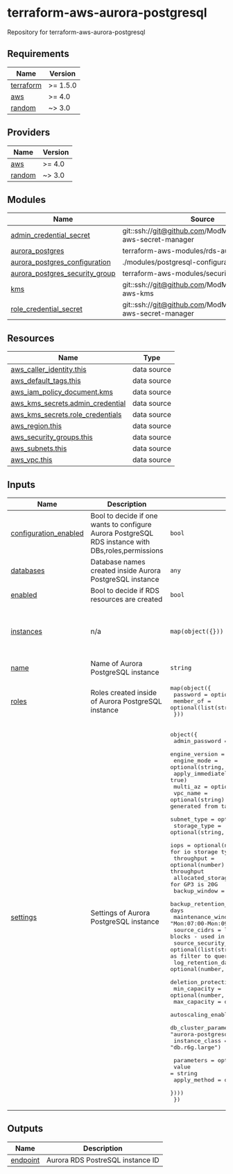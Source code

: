 
# terraform-aws-aurora-postgresql
Repository for terraform-aws-aurora-postgresql
<!-- BEGIN_TF_DOCS -->
## Requirements

| Name | Version |
|------|---------|
| <a name="requirement_terraform"></a> [terraform](#requirement\_terraform) | >= 1.5.0 |
| <a name="requirement_aws"></a> [aws](#requirement\_aws) | >= 4.0 |
| <a name="requirement_random"></a> [random](#requirement\_random) | ~> 3.0 |

## Providers

| Name | Version |
|------|---------|
| <a name="provider_aws"></a> [aws](#provider\_aws) | >= 4.0 |
| <a name="provider_random"></a> [random](#provider\_random) | ~> 3.0 |

## Modules

| Name | Source | Version |
|------|--------|---------|
| <a name="module_admin_credential_secret"></a> [admin\_credential\_secret](#module\_admin\_credential\_secret) | git::ssh://git@github.com/ModMedPD/terraform-aws-secret-manager | 1.1.2 |
| <a name="module_aurora_postgres"></a> [aurora\_postgres](#module\_aurora\_postgres) | terraform-aws-modules/rds-aurora/aws | ~> 9.0 |
| <a name="module_aurora_postgres_configuration"></a> [aurora\_postgres\_configuration](#module\_aurora\_postgres\_configuration) | ./modules/postgresql-configuration | n/a |
| <a name="module_aurora_postgres_security_group"></a> [aurora\_postgres\_security\_group](#module\_aurora\_postgres\_security\_group) | terraform-aws-modules/security-group/aws | ~> 5.0 |
| <a name="module_kms"></a> [kms](#module\_kms) | git::ssh://git@github.com/ModMedPD/terraform-aws-kms | 1.2.0 |
| <a name="module_role_credential_secret"></a> [role\_credential\_secret](#module\_role\_credential\_secret) | git::ssh://git@github.com/ModMedPD/terraform-aws-secret-manager | 1.1.2 |

## Resources

| Name | Type |
|------|------|
| [aws_caller_identity.this](https://registry.terraform.io/providers/hashicorp/aws/latest/docs/data-sources/caller_identity) | data source |
| [aws_default_tags.this](https://registry.terraform.io/providers/hashicorp/aws/latest/docs/data-sources/default_tags) | data source |
| [aws_iam_policy_document.kms](https://registry.terraform.io/providers/hashicorp/aws/latest/docs/data-sources/iam_policy_document) | data source |
| [aws_kms_secrets.admin_credential](https://registry.terraform.io/providers/hashicorp/aws/latest/docs/data-sources/kms_secrets) | data source |
| [aws_kms_secrets.role_credentials](https://registry.terraform.io/providers/hashicorp/aws/latest/docs/data-sources/kms_secrets) | data source |
| [aws_region.this](https://registry.terraform.io/providers/hashicorp/aws/latest/docs/data-sources/region) | data source |
| [aws_security_groups.this](https://registry.terraform.io/providers/hashicorp/aws/latest/docs/data-sources/security_groups) | data source |
| [aws_subnets.this](https://registry.terraform.io/providers/hashicorp/aws/latest/docs/data-sources/subnets) | data source |
| [aws_vpc.this](https://registry.terraform.io/providers/hashicorp/aws/latest/docs/data-sources/vpc) | data source |

## Inputs

| Name | Description | Type | Default | Required |
|------|-------------|------|---------|:--------:|
| <a name="input_configuration_enabled"></a> [configuration\_enabled](#input\_configuration\_enabled) | Bool to decide if one wants to configure Aurora PostgreSQL RDS instance with DBs,roles,permissions | `bool` | `true` | no |
| <a name="input_databases"></a> [databases](#input\_databases) | Database names created inside Aurora PostgreSQL instance | `any` | n/a | yes |
| <a name="input_enabled"></a> [enabled](#input\_enabled) | Bool to decide if RDS resources are created | `bool` | `true` | no |
| <a name="input_instances"></a> [instances](#input\_instances) | n/a | `map(object({}))` | <pre>{<br/>  "one": {},<br/>  "three": {},<br/>  "two": {}<br/>}</pre> | no |
| <a name="input_name"></a> [name](#input\_name) | Name of Aurora PostgreSQL instance | `string` | n/a | yes |
| <a name="input_roles"></a> [roles](#input\_roles) | Roles created inside of Aurora PostgreSQL instance | <pre>map(object({<br/>    password  = optional(string)<br/>    member_of = optional(list(string), [])<br/>  }))</pre> | `{}` | no |
| <a name="input_settings"></a> [settings](#input\_settings) | Settings of Aurora PostgreSQL instance | <pre>object({<br/>    admin_password                    = optional(string)<br/>    engine_version                    = optional(string, "15.3")<br/>    engine_mode                       = optional(string, "provisioned")<br/>    apply_immediately                 = optional(bool, true)<br/>    multi_az                          = optional(bool, false)<br/>    vpc_name                          = optional(string) # VPC Name ex klara/stg - if not provided name is generated from tags $product/$environment<br/>    subnet_type                       = optional(string, "database")<br/>    storage_type                      = optional(string, "gp3") # Storage type gp2,gp3,io1,io2 https://docs.aws.amazon.com/AmazonRDS/latest/UserGuide/CHAP_Storage.html#gp3-storage<br/>    iops                              = optional(number)        # Storage size lower than 400GB can't set iops; for io storage type minimum value is 1000<br/>    throughput                        = optional(number)        # Storage size lower than 400GB can't set throughput<br/>    allocated_storage                 = optional(number, 20)    # Minimal size for GP3 is 20G<br/>    backup_window                     = optional(string, "04:00-05:00")<br/>    backup_retention_days             = optional(number, 7) # Snapshot retention in days<br/>    maintenance_window                = optional(string, "Mon:07:00-Mon:09:00")<br/>    source_cidrs                      = list(string)               # Allowed CIDR blocks - used in security group<br/>    source_security_group_names       = optional(list(string), []) # Allowed Source Security Group Names; Used as filter to query Security Group ID<br/>    log_retention_days                = optional(number, 7)        # CloudWatch log retention in days<br/>    deletion_protection               = optional(bool, true)<br/>    min_capacity                      = optional(number, 0.5)<br/>    max_capacity                      = optional(number, 2.0)<br/>    autoscaling_enabled               = optional(bool, false)<br/>    db_cluster_parameter_group_family = optional(string, "aurora-postgresql15")<br/>    instance_class                    = optional(string, "db.r6g.large")<br/><br/>    parameters = optional(map(object({<br/>      value        = string<br/>      apply_method = optional(string, "immediate")<br/>    })))<br/>  })</pre> | n/a | yes |

## Outputs

| Name | Description |
|------|-------------|
| <a name="output_endpoint"></a> [endpoint](#output\_endpoint) | Aurora RDS PostreSQL instance ID |
<!-- END_TF_DOCS -->
